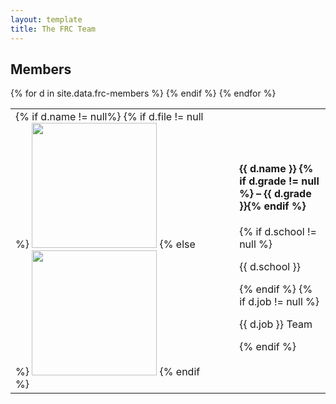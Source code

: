 ```yaml
---
layout: template
title: The FRC Team
---
```

<h2>Members</h2>
<table>
{% for d in site.data.frc-members %}
<tr>
<td>
  {% if d.name != null%}
  {% if d.file != null %}
  <img src="{{ site.url }}/assets/img/stryke-force/students-frc/{{ d.file }}" width="200px">
  {% else %}
  <img src="{{ site.url }}/assets/img/sf-logo.jpg" width="200px">
  {% endif %}
  </td>
  <td>&nbsp;&nbsp;&nbsp;</td>
<td>
  <h4>{{ d.name }} {% if d.grade != null %} – {{ d.grade }}{% endif %}</h4>
  {% if d.school != null %}
  <p>{{ d.school }}</p>
  {% endif %}
  {% if d.job != null %}
  <p>{{ d.job }} Team</p>
  {% endif %}
</td>
  {% endif %}

  </tr>
{% endfor %}
</table>
